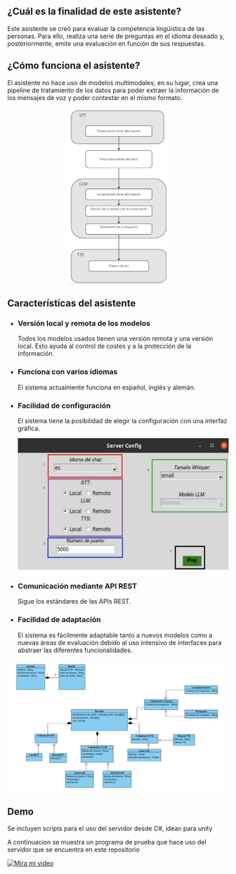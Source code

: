 <h2>¿Cuál es la finalidad de este asistente?</h2>
<p>Este asistente se creó para evaluar la competencia lingüística de las personas. Para ello, realiza una serie de preguntas en el 
idioma deseado y, posteriormente, emite una evaluación en función de sus respuestas.</p>

<h2>¿Cómo funciona el asistente?</h2>
<p>El asistente no hace uso de modelos multimodales; en su lugar, crea una pipeline de tratamiento de los datos para poder extraer la información
de los mensajes de voz y poder contestar en el mismo formato.</p>

<p align="center">
  <img src="images/dataflow.png" alt="Pipeline" height="400">
</p>

<h2>Características del asistente</h2>
<ul>
  <li><h3>Versión local y remota de los modelos</h3></li>
  <p>Todos los modelos usados tienen una versión remota y una versión local. Esto ayuda al control de costes y a la protección de la información.</p>

  <li><h3>Funciona con varios idiomas</h3></li>
  <p>El sistema actualmente funciona en español, inglés y alemán.</p>

  <li><h3>Facilidad de configuración</h3></li>
  <p>El sistema tiene la posibilidad de elegir la configuración con una interfaz gráfica.</p>

  <p align="center">
    <img src="images/ConfigWindow.png" alt="Window" height="300">
  </p>
  <li><h3>Comunicación mediante API REST</h3></li>
  <p>Sigue los estándares de las APIs REST.</p>

  <li><h3>Facilidad de adaptación</h3></li>
  <p>El sistema es fácilmente adaptable tanto a nuevos modelos como a nuevas áreas de evaluación debido al uso intensivo de interfaces para abstraer las diferentes funcionalidades.</p>
</ul>
  <p align="center">
    <img src="images/architecture.png" alt="Pipeline" height="300">
  </p>

<h2>Demo</h2> 
<p>Se incluyen scripts para el uso del servidor desde C#, idean para unity</p>
<p>A continuacion se muestra un programa de prueba que hace uso del servidor que se encuentra en este repositorio</p>
<a href="https://youtu.be/EMhxT9yai94" target="_blank">
    <img src="https://img.youtube.com/vi/EMhxT9yai94/maxresdefault.jpg" alt="Mira mi video" style="max-width: 100%; height: auto;">
</a>

